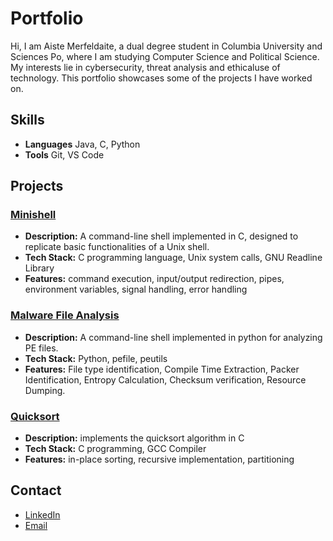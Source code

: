 # Portfolio

Hi,
I am Aiste Merfeldaite, a dual degree student in Columbia University and Sciences Po, where I am studying Computer Science and Political Science. My interests lie in cybersecurity, threat analysis and ethicaluse of technology. This portfolio showcases some of the projects I have worked on.

## Skills
- **Languages** Java, C, Python
- **Tools** Git, VS Code

## Projects
### [Minishell](./Minishell)
- **Description:** A command-line shell implemented in C, designed to replicate basic functionalities of a Unix shell. 
- **Tech Stack:** C programming language, Unix system calls, GNU Readline Library 
- **Features:** command execution, input/output redirection, pipes, environment
variables, signal handling, error handling

### [Malware File Analysis](./Malware%20File%20Analysis/)
- **Description:** A command-line shell implemented in python for analyzing PE files.
- **Tech Stack:** Python, pefile, peutils
- **Features:** File type identification, Compile Time Extraction, Packer Identification, Entropy Calculation, Checksum verification, Resource Dumping. 

### [Quicksort](./Quicksort)
- **Description:** implements the quicksort algorithm in C
- **Tech Stack:** C programming, GCC Compiler
- **Features:** in-place sorting, recursive implementation, partitioning


## Contact
- [LinkedIn](www.linkedin.com/in/aiste-merfeldaite-56652020b)
- [Email](mailto:aiste.merf@gmail.com)

